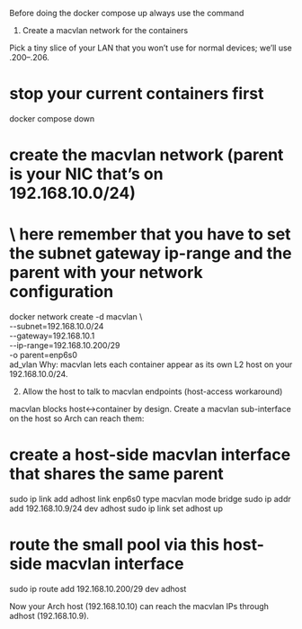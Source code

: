 Before doing the docker compose up always use the command  

1) Create a macvlan network for the containers

Pick a tiny slice of your LAN that you won’t use for normal devices; we’ll use .200–.206.

# stop your current containers first
docker compose down

# create the macvlan network (parent is your NIC that’s on 192.168.10.0/24)
# \\ here remember that you have to set the subnet gateway ip-range and the parent with your network configuration 
docker network create -d macvlan \  
  --subnet=192.168.10.0/24 \
  --gateway=192.168.10.1 \
  --ip-range=192.168.10.200/29 \
  -o parent=enp6s0 \
  ad_vlan
Why: macvlan lets each container appear as its own L2 host on your 192.168.10.0/24.

2) Allow the host to talk to macvlan endpoints (host-access workaround)

macvlan blocks host↔︎container by design. Create a macvlan sub-interface on the host so Arch can reach them:

# create a host-side macvlan interface that shares the same parent
sudo ip link add adhost link enp6s0 type macvlan mode bridge
sudo ip addr add 192.168.10.9/24 dev adhost
sudo ip link set adhost up

# route the small pool via this host-side macvlan interface
sudo ip route add 192.168.10.200/29 dev adhost

Now your Arch host (192.168.10.10) can reach the macvlan IPs through adhost (192.168.10.9).

